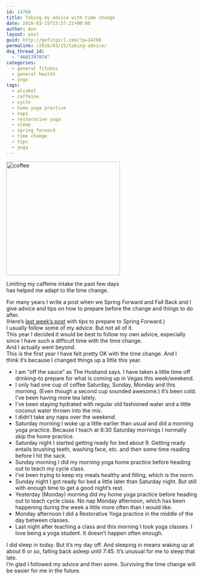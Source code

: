 ```yaml
---
id: 14768
title: Taking my advice with time change
date: 2016-03-15T13:57:21+00:00
author: Ann
layout: post
guid: http://gofitgirl.com/?p=14768
permalink: /2016/03/15/taking-advice/
dsq_thread_id:
  - "4665787074"
categories:
  - general fitness
  - general health
  - yoga
tags:
  - alcohol
  - caffeine
  - cycle
  - home yoga practice
  - naps
  - restorative yoga
  - sleep
  - spring forward
  - time change
  - tips
  - yoga
---
```

<div id="attachment_14770" style="width: 310px" class="wp-caption alignleft">
  <a href="http://gofitgirl.com/2016/03/14768/11377240_10152765055236574_6824342092706812949_n/" rel="attachment wp-att-14770"><img class="size-medium wp-image-14770" src="http://gofitgirl.com/wp-content/uploads/2016/03/11377240_10152765055236574_6824342092706812949_n-300x300.jpg" alt="coffee" width="300" height="300" /></a>
  
  <p class="wp-caption-text">
    Limiting my caffeine intake the past few days has helped me adapt to the time change.
  </p>
</div>

  
For many years I write a post when we Spring Forward and Fall Back and I give advice and tips on how to prepare before the change and things to do after.  
(Here&#8217;s [last week&#8217;s post](http://gofitgirl.com/2016/03/springforward/) with tips to prepare to Spring Forward.)  
I usually follow some of my advice. But not all of it.  
This year I decided it would be best to follow my own advice, especially since I have such a difficult time with the time change.  
And I actually went beyond.  
This is the first year I have felt pretty OK with the time change. And I think it&#8217;s because I changed things up a little this year.

  * I am &#8220;off the sauce&#8221; as The Husband says. I have taken a little time off drinking&#8211;to prepare for what is coming up in Vegas this week/weekend.
  * I only had one cup of coffee Saturday, Sunday, Monday and this morning. (Even though a second cup sounded awesome.) It&#8217;s been cold. I&#8217;ve been having more tea lately.
  * I&#8217;ve been staying hydrated with regular old fashioned water and a little coconut water thrown into the mix.
  * I didn&#8217;t take any naps over the weekend.
  * Saturday morning I woke up a little earlier than usual and did a morning yoga practice. Because I teach at 8:30 Saturday mornings I normally skip the home practice.
  * Saturday night I started getting ready for bed about 9. Getting ready entails brushing teeth, washing face, etc. and then some time reading before I hit the sack.
  * Sunday morning I did my morning yoga home practice before heading out to teach my cycle class.
  * I&#8217;ve been trying to keep my meals healthy and filling, which is the norm.
  * Sunday night I got ready for bed a little later than Saturday night. But still with enough time to get a good night&#8217;s rest.
  * Yesterday (Monday) morning did my home yoga practice before heading out to teach cycle class. No nap Monday afternoon, which has been happening during the week a little more often than I would like.
  * Monday afternoon I did a Restorative Yoga practice in the middle of the day between classes.
  * Last night after teaching a class and this morning I took yoga classes. I love being a yoga student. It doesn&#8217;t happen often enough.

I did sleep in today. But it&#8217;s my day off. And sleeping in means waking up at about 6 or so, falling back asleep until 7:45. It&#8217;s unusual for me to sleep that late.  
I&#8217;m glad I followed my advice and then some. Surviving the time change will be easier for me in the future.
